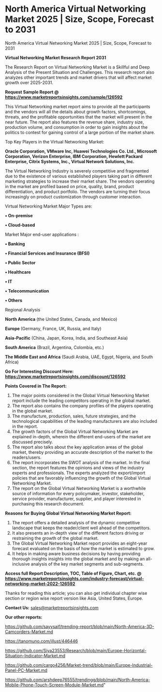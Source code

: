 # North America Virtual Networking Market 2025 | Size, Scope, Forecast to 2031
North America Virtual Networking Market 2025 | Size, Scope, Forecast to 2031

<strong>Virtual Networking Market Research Report 2031</strong>

The Research Report on Virtual Networking Market is a Skillful and Deep Analysis of the Present Situation and Challenges. This research report also analyzes other important trends and market drivers that will affect market growth over 2025-2031.

<strong>Request Sample Report @ <a href=https://www.marketreportsinsights.com/sample/126592>https://www.marketreportsinsights.com/sample/126592</a></strong>

This Virtual Networking market report aims to provide all the participants and the vendors will all the details about growth factors, shortcomings, threats, and the profitable opportunities that the market will present in the near future. The report also features the revenue share, industry size, production volume, and consumption in order to gain insights about the politics to contest for gaining control of a large portion of the market share.

Top Key Players in the Virtual Networking Market:

<strong>Oracle Corporation, VMware Inc, Huawei Technologies Co. Ltd., Microsoft Corporation, Verizon Enterprise, IBM Corporation, Hewlett Packard Enterprise, Citrix Systems, Inc., Virtual Network Solutions, Inc.</strong>

The Virtual Networking Industry is severely competitive and fragmented due to the existence of various established players taking part in different marketing strategies to increase their market share. The vendors operating in the market are profiled based on price, quality, brand, product differentiation, and product portfolio. The vendors are turning their focus increasingly on product customization through customer interaction.

Virtual Networking Market Major Types are:

<strong>• On-premise

• Cloud-based</strong>

Market Major end-user applications :

<strong>• Banking

• Financial Services and Insurance (BFSI)

• Public Sector

• Healthcare

• IT

• Telecommunication

• Others</strong>

Regional Analysis

</u><strong><b>North America</b></strong> (the United States, Canada, and Mexico)

<strong><b>Europe </b></strong>(Germany, France, UK, Russia, and Italy)

<strong><b>Asia-Pacific</b></strong> (China, Japan, Korea, India, and Southeast Asia)

<strong><b>South America</b></strong> (Brazil, Argentina, Colombia, etc.)

<strong><b>The Middle East and Africa</b></strong> (Saudi Arabia, UAE, Egypt, Nigeria, and South Africa)

<strong>Go For Interesting Discount Here: <a href=https://www.marketreportsinsights.com/discount/126592>https://www.marketreportsinsights.com/discount/126592</a></strong>

<strong>Points Covered in The Report:</strong>
<ol>
  <li>The major points considered in the Global Virtual Networking Market report include the leading competitors operating in the global market.</li>
  <li>The report also contains the company profiles of the players operating in the global market.</li>
  <li>The manufacture, production, sales, future strategies, and the technological capabilities of the leading manufacturers are also included in the report.</li>
  <li>The growth factors of the Global Virtual Networking Market are explained in-depth, wherein the different end-users of the market are discussed precisely.</li>
  <li>The report also talks about the key application areas of the global market, thereby providing an accurate description of the market to the readers/users.</li>
  <li>The report incorporates the SWOT analysis of the market. In the final section, the report features the opinions and views of the industry experts and professionals. The experts analyzed the export/import policies that are favorably influencing the growth of the Global Virtual Networking Market.</li>
  <li>The report on the Global Virtual Networking Market is a worthwhile source of information for every policymaker, investor, stakeholder, service provider, manufacturer, supplier, and player interested in purchasing this research document.</li>
</ol>
<strong>Reasons for Buying Global Virtual Networking Market Report:</strong>

<ol>
  <li>The report offers a detailed analysis of the dynamic competitive landscape that keeps the reader/client well ahead of the competitors.</li>
  <li>It also presents an in-depth view of the different factors driving or restraining the growth of the global market.</li>
  <li>The Global Virtual Networking Market report provides an eight-year forecast evaluated on the basis of how the market is estimated to grow.</li>
  <li>It helps in making aware business decisions by having providing thorough insights insights into the global market and by making an all-inclusive analysis of the key market segments and sub-segments.</li>
</ol>
<strong>Access full Report Description, TOC, Table of Figure, Chart, etc. @ <a href=https://www.marketreportsinsights.com/industry-forecast/virtual-networking-market-2022-126592>https://www.marketreportsinsights.com/industry-forecast/virtual-networking-market-2022-126592</a></strong>


Thanks for reading this article; you can also get individual chapter wise section or region wise report version like Asia, United States, Europe.

<strong>Contact Us:</strong>
sales@marketreportsinsights.com

<strong>Our other reports:</strong>

<a href=https://github.com/sayysaif/trending-report/blob/main/North-America-3D-Camcorders-Market.md>https://github.com/sayysaif/trending-report/blob/main/North-America-3D-Camcorders-Market.md</a>

<a href=https://tanomuno.com/illust/446446>https://tanomuno.com/illust/446446</a>

<a href=https://github.com/Siya23553/Research/blob/main/Europe-Horizontal-Situation-Indicator-Market.md>https://github.com/Siya23553/Research/blob/main/Europe-Horizontal-Situation-Indicator-Market.md</a>

<a href=https://github.com/cargo4256/Market-trend/blob/main/Europe-Industrial-Panel-PC-Market.md>https://github.com/cargo4256/Market-trend/blob/main/Europe-Industrial-Panel-PC-Market.md</a>

<a href=https://github.com/arshdeep76555/trendingg/blob/main/North-America-Mobile-Phone-Touch-Screen-Module-Market.md>https://github.com/arshdeep76555/trendingg/blob/main/North-America-Mobile-Phone-Touch-Screen-Module-Market.md</a>"
